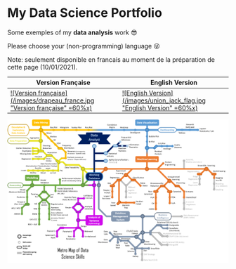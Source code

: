 # My Data Science Portfolio

Some exemples of my **data analysis** work :sunglasses:

Please choose your (non-programming) language :stuck_out_tongue_winking_eye:

Note: seulement disponible en francais au moment de la préparation de cette page (10/01/2021).

| Version Française                                                                                    | English Version                                                                               |
| ---------------------------------------------------------------------------------------------------- | --------------------------------------------------------------------------------------------- |
| [![Version française](/images/drapeau_france.jpg "Version française" =60%x)](/portfolio_francais.md) | [![English Version](/images/union_jack_flag.jpg "English Version" =60%x)](/portfolio_english) |

[![Metro Map](/images/MetroMap_Data_Analyst_16-10-2020.png "Click Me!")](/metro_map.md)
